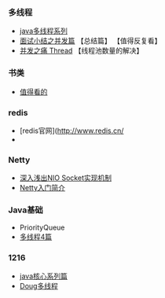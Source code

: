 ### 多线程
+  [java多线程系列](http://www.cnblogs.com/zhengbin/p/6435732.html)
+ [面试小结之并发篇](http://ginobefunny.com/post/java_concurrent_interview_questions/) 【总结篇】 【值得反复看】
+ [并发之痛 Thread](http://jolestar.com/parallel-programming-model-thread-goroutine-actor/) 【线程池数量的解决】

### 书类
+ [值得看的](http://www.itwendao.com/article/detail/72477.html)

### redis
+ [redis官网](http://www.redis.cn/
+


### Netty
+ [深入浅出NIO Socket实现机制](http://www.jianshu.com/p/0d497fe5484a)
+ [Netty入门简介](http://www.jianshu.com/p/1123c9164e3e)


### Java基础
+ PriorityQueue
+ [多线程4篇](http://janeky.iteye.com/category/124727)


### 1216
+ [java核心系列篇](http://www.hollischuang.com/archives/1001)
+ [Doug多线程](http://ifeve.com/doug-lea/)
